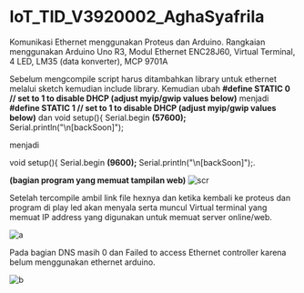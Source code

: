 # IoT_TID_V3920002_AghaSyafrila
Komunikasi Ethernet menggunakan Proteus dan Arduino.
Rangkaian menggunakan Arduino Uno R3, Modul Ethernet ENC28J60, Virtual Terminal, 4 LED, LM35 (data konverter), MCP 9701A

Sebelum mengcompile script harus ditambahkan library untuk ethernet melalui sketch kemudian include library. Kemudian ubah **#define STATIC 0  // set to 1 to disable DHCP (adjust myip/gwip values below)** menjadi **#define STATIC 1  // set to 1 to disable DHCP (adjust myip/gwip values below)** dan 
  void setup(){
  Serial.begin **(57600);**
  Serial.println("\n[backSoon]"); 
  
  menjadi 
  
  void setup(){
  Serial.begin **(9600);**
  Serial.println("\n[backSoon]");. 
  
  **(bagian program yang memuat tampilan web)**
![scr](https://user-images.githubusercontent.com/89903725/143771752-1440c044-6486-4a9a-ad8b-32d8eda5746f.png)

Setelah tercompile ambil link file hexnya dan ketika kembali ke proteus dan program di play  led akan menyala serta muncul Virtual terminal yang memuat IP address yang digunakan untuk memuat server online/web.
  
![a](https://user-images.githubusercontent.com/89903725/143770913-15240215-5cbf-4851-929d-2f92b3d7fde8.png)

Pada bagian DNS masih 0 dan Failed to access Ethernet controller karena belum menggunakan ethernet arduino.

![b](https://user-images.githubusercontent.com/89903725/143771092-cf2687ae-d03c-49b1-95f4-338abaf5d4ff.png)
  
